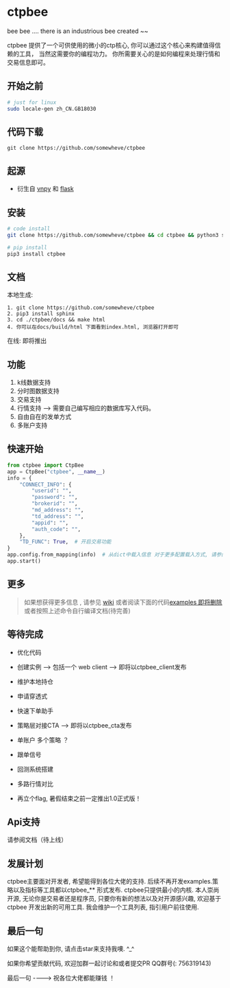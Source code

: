 # ctpbee 
bee bee .... there is an industrious bee created ~~

ctpbee 提供了一个可供使用的微小的ctp核心, 你可以通过这个核心来构建值得信赖的工具， 
当然这需要你的编程功力。 你所需要关心的是如何编程来处理行情和交易信息即可。

## 开始之前 
```bash
# just for linux 
sudo locale-gen zh_CN.GB18030  
```

## 代码下载 

```
git clone https://github.com/somewheve/ctpbee
```

## 起源

- 衍生自 [vnpy](https://github.com/vnpy/vnpy) 和 [flask](https://github.com/pallets/flask)  


## 安装 
```bash
# code install 
git clone https://github.com/somewheve/ctpbee && cd ctpbee && python3 setup.py install  

# pip install
pip3 install ctpbee
```

## 文档
本地生成:

    1. git clone https://github.com/somewheve/ctpbee 
    2. pip3 install sphinx
    3. cd ./ctpbee/docs && make html
    4. 你可以在docs/build/html 下面看到index.html, 浏览器打开即可
    
在线:
    即将推出
    
    
## 功能
1. k线数据支持
2. 分时图数据支持
3. 交易支持
4. 行情支持 --> 需要自己编写相应的数据库写入代码。
5. 自由自在的发单方式
6. 多账户支持


## 快速开始 
```python
from ctpbee import CtpBee
app = CtpBee("ctpbee", __name__) 
info = {
    "CONNECT_INFO": {
        "userid": "",
        "password": "",
        "brokerid": "",
        "md_address": "",
        "td_address": "",
        "appid": "",
        "auth_code": "",
    },
    "TD_FUNC": True,  # 开启交易功能 
}
app.config.from_mapping(info)  # 从dict中载入信息 对于更多配置载入方式, 请参阅文档或者阅读代码
app.start()  

```

## 更多 
> 如果想获得更多信息 , 请参见 [wiki](https://github.com/somewheve/ctpbee/wiki) 或者阅读下面的代码[examples 即将删除](https://github.com/somewheve/ctpbee/tree/master/examples) 或者按照上述命令自行编译文档(待完善)


## 等待完成 
- 优化代码
- 创建实例 --> 包括一个 web client --> 即将以ctpbee_client发布
- 维护本地持仓
- 申请穿透式
- 快速下单助手
- 策略层对接CTA  --> 即将以ctpbee_cta发布
- 单账户 多个策略 ？
- 跟单信号 
- 回测系统搭建 
- 多路行情对比


- 再立个flag, 暑假结束之前一定推出1.0正式版！

## Api支持 

请参阅文档（待上线）


## 发展计划
ctpbee主要面对开发者, 希望能得到各位大佬的支持. 后续不再开发examples.策略以及指标等工具都以ctpbee_** 形式发布. ctpbee只提供最小的内核. 本人崇尚开源, 无论你是交易者还是程序员, 只要你有新的想法以及对开源感兴趣, 欢迎基于ctpbee 开发出新的可用工具. 我会维护一个工具列表, 指引用户前往使用. 

## 最后一句 
如果这个能帮助到你, 请点击star来支持我噢. ^_^

如果你希望贡献代码, 欢迎加群一起讨论和或者提交PR  QQ群号(: 756319143) 

最后一句 ----> 祝各位大佬都能赚钱 ！




